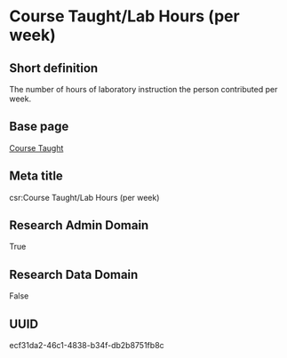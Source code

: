 # Course Taught/Lab Hours (per week)
## Short definition
The number of hours of laboratory instruction the person contributed per week.
## Base page
[Course Taught](../../Objects/Course%20Taught.md)
## Meta title
csr:Course Taught/Lab Hours (per week)
## Research Admin Domain
True
## Research Data Domain
False
## UUID
ecf31da2-46c1-4838-b34f-db2b8751fb8c
